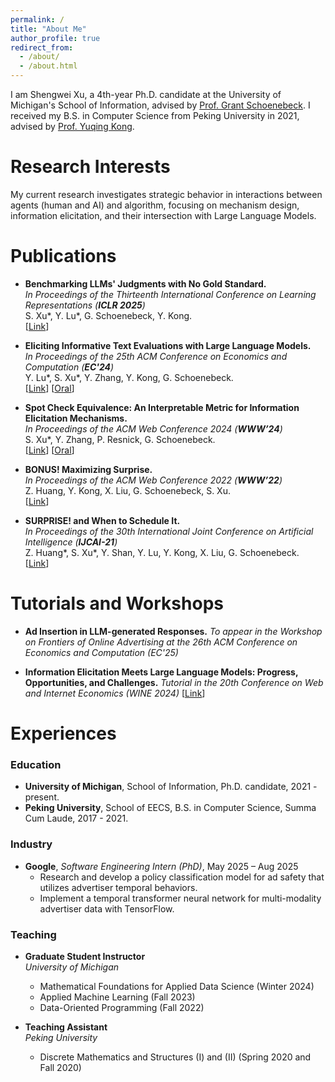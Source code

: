 ```yaml
---
permalink: /
title: "About Me"
author_profile: true
redirect_from: 
  - /about/
  - /about.html
---
```


I am Shengwei Xu, a 4th-year Ph.D. candidate at the University of Michigan's School of Information, advised by [Prof. Grant Schoenebeck](https://schoeneb.people.si.umich.edu/). I received my B.S. in Computer Science from Peking University in 2021, advised by [Prof. Yuqing Kong](https://cfcs.pku.edu.cn/yuqkong/).


Research Interests
======
My current research investigates strategic behavior in interactions between agents (human and AI) and algorithm, focusing on mechanism design, information elicitation, and their intersection with Large Language Models.

Publications
======
*   **Benchmarking LLMs' Judgments with No Gold Standard.**  
    *In Proceedings of the Thirteenth International Conference on Learning Representations (**ICLR 2025**)*  
    S. Xu\*, Y. Lu\*, G. Schoenebeck, Y. Kong.  
    \[[Link](https://openreview.net/forum?id=uE84MGbKD7)]

*   **Eliciting Informative Text Evaluations with Large Language Models.**  
    *In Proceedings of the 25th ACM Conference on Economics and Computation (**EC'24**)*  
    Y. Lu\*, S. Xu\*, Y. Zhang, Y. Kong, G. Schoenebeck.  
    \[[Link](https://arxiv.org/pdf/2405.15077)] \[[Oral](https://www.youtube.com/watch?v=_x324_kj2pQ&t=426s)]

*   **Spot Check Equivalence: An Interpretable Metric for Information Elicitation Mechanisms.**  
    *In Proceedings of the ACM Web Conference 2024 (**WWW’24**)*  
    S. Xu\*, Y. Zhang, P. Resnick, G. Schoenebeck.  
    \[[Link](https://dl.acm.org/doi/10.1145/3589334.3645679)] \[[Oral](https://www.youtube.com/watch?v=gVvokeH1QTE&list=PL_4c34HZDoN6Ysc_Xw1V3V-M9KESB9bJ9&index=165)]

*   **BONUS! Maximizing Surprise.**  
    *In Proceedings of the ACM Web Conference 2022 (**WWW’22**)*  
    Z. Huang, Y. Kong, X. Liu, G. Schoenebeck, S. Xu.  
    \[[Link](https://dl.acm.org/doi/abs/10.1145/3485447.3512049)]

*   **SURPRISE! and When to Schedule It.**  
    *In Proceedings of the 30th International Joint Conference on Artificial Intelligence (**IJCAI-21**)*  
    Z. Huang\*, S. Xu\*, Y. Shan, Y. Lu, Y. Kong, X. Liu, G. Schoenebeck.  
    \[[Link](https://www.ijcai.org/proceedings/2021/0036.pdf)]


Tutorials and Workshops
======
*   **Ad Insertion in LLM-generated Responses.**
    *To appear in the Workshop on Frontiers of Online Advertising at the 26th ACM Conference on Economics and Computation (EC'25)*

*   **Information Elicitation Meets Large Language Models: Progress, Opportunities, and Challenges.**
    *Tutorial in the 20th Conference on Web and Internet Economics (WINE 2024)*
    \[[Link](https://wine2024.org/#tutorials)]


Experiences
======

### Education
- **University of Michigan**, School of Information, Ph.D. candidate, 2021 - present.
- **Peking University**, School of EECS, B.S. in Computer Science, Summa Cum Laude, 2017 - 2021.

### Industry
- **Google**, *Software Engineering Intern (PhD)*, May 2025 – Aug 2025
  - Research and develop a policy classification model for ad safety that utilizes advertiser temporal behaviors.
  - Implement a temporal transformer neural network for multi-modality advertiser data with TensorFlow.

### Teaching
- **Graduate Student Instructor**  
  *University of Michigan*  
  - Mathematical Foundations for Applied Data Science (Winter 2024)
  - Applied Machine Learning (Fall 2023)
  - Data-Oriented Programming (Fall 2022)

- **Teaching Assistant**  
  *Peking University*  
  - Discrete Mathematics and Structures (I) and (II) (Spring 2020 and Fall 2020)

 



